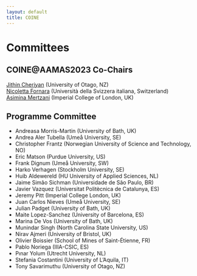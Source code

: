```yaml
---
layout: default
title: COINE
---
```


# Committees

## COINE@AAMAS2023 Co-Chairs

[Jithin Cheriyan](mailto:jithin.cheriyan@postgrad.otago.ac.nz) (University of Otago, NZ)  
[Nicoletta Fornara](mailto:nicoletta.fornara@usi.ch) (Università della Svizzera italiana, Switzerland)  
[Asimina Mertzani](mailto:asimina.mertzani20@imperial.ac.uk) (Imperial College of London, UK)   

## Programme Committee

- Andreasa Morris-Martin (University of Bath, UK)
- Andrea	Aler Tubella (Umeå University, SE)
- Christopher Frantz (Norwegian University of Science and Technology, NO)
- Eric Matson (Purdue University, US)
- Frank Dignum (Umeå University, SW)
- Harko Verhagen (Stockholm University, SE)
- Huib Aldewereld (HU University of Applied Sciences, NL)
- Jaime Simão Sichman (Universidade de São Paulo, BR)
- Javier	Vazquez (Universitat Politècnica de Catalunya, ES)
- Jeremy Pitt (Imperial College London, UK)
- Juan Carlos Nieves (Umeå University, SE)
- Julian Padget (University of Bath, UK)
- Maite Lopez-Sanchez (University of Barcelona, ES)
- Marina De Vos (University of Bath, UK)
- Munindar Singh (North Carolina State University, US)
- Nirav Ajmeri (University of Bristol, UK)
- Olivier	Boissier (School of Mines of Saint-Étienne, FR)
- Pablo Noriega (IIIA-CSIC, ES)
- Pınar Yolum (Utrecht University, NL)
- Stefania Costantini (University of L’Aquila, IT)
- Tony Savarimuthu (University of Otago, NZ)
